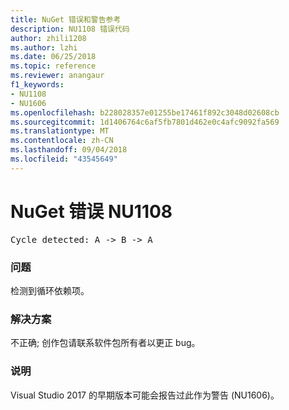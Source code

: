 ```yaml
---
title: NuGet 错误和警告参考
description: NU1108 错误代码
author: zhili1208
ms.author: lzhi
ms.date: 06/25/2018
ms.topic: reference
ms.reviewer: anangaur
f1_keywords:
- NU1108
- NU1606
ms.openlocfilehash: b228028357e01255be17461f892c3048d02608cb
ms.sourcegitcommit: 1d1406764c6af5fb7801d462e0c4afc9092fa569
ms.translationtype: MT
ms.contentlocale: zh-CN
ms.lasthandoff: 09/04/2018
ms.locfileid: "43545649"
---
```

# <a name="nuget-error-nu1108"></a>NuGet 错误 NU1108

<pre>Cycle detected: A -> B -> A</pre>

### <a name="issue"></a>问题
检测到循环依赖项。

### <a name="solution"></a>解决方案
不正确; 创作包请联系软件包所有者以更正 bug。

### <a name="note"></a>说明
Visual Studio 2017 的早期版本可能会报告过此作为警告 (NU1606)。
